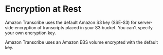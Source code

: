 # Encryption at Rest<a name="encryption-at-rest"></a>

Amazon Transcribe uses the default Amazon S3 key \(SSE\-S3\) for server\-side encryption of transcripts placed in your S3 bucket\. You can't specify your own encryption key\.

Amazon Transcribe uses an Amazon EBS volume encrypted with the default key\.